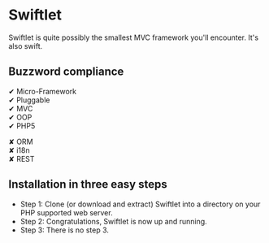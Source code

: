 Swiftlet
========

Swiftlet is quite possibly the smallest MVC framework you'll encounter. It's also swift.


Buzzword compliance
-------------------

✔ Micro-Framework  
✔ Pluggable  
✔ MVC  
✔ OOP  
✔ PHP5  

✘ ORM  
✘ i18n  
✘ REST  


Installation in three easy steps
--------------------------------

* Step 1: Clone (or download and extract) Swiftlet into a directory on your PHP supported web server.
* Step 2: Congratulations, Swiftlet is now up and running.
* Step 3: There is no step 3.
